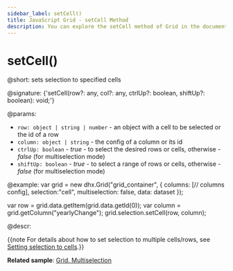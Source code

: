 ```yaml
---
sidebar_label: setCell()
title: JavaScript Grid - setCell Method 
description: You can explore the setCell method of Grid in the documentation of the DHTMLX JavaScript UI library. Browse developer guides and API reference, try out code examples and live demos, and download a free 30-day evaluation version of DHTMLX Suite 7.
---
```


# setCell()

@short: sets selection to specified cells

@signature: {'setCell(row?: any, col?: any, ctrlUp?: boolean, shiftUp?: boolean): void;'}

@params:
- `row: object | string | number` - an object with a cell to be selected or the id of a row
- `column: object | string` - the config of a column or its id
- `ctrlUp: boolean` - *true* - to select the desired rows or cells, otherwise - *false* (for multiselection mode)
- `shiftUp: boolean` - *true* - to select a range of rows or cells, otherwise - *false* (for multiselection mode)

@example:
var grid = new dhx.Grid("grid_container", {
    columns: [// columns config],
    selection:"cell",
    multiselection: false, 
    data: dataset
});

var row = grid.data.getItem(grid.data.getId(0));
var column = grid.getColumn("yearlyChange");
grid.selection.setCell(row, column);

@descr:

{{note For details about how to set selection to multiple cells/rows, see [Setting selection to cells](grid/usage_selection.md#setting-selection-to-cells).}}

**Related sample**: [Grid. Multiselection](https://snippet.dhtmlx.com/4nj0e9ye)

[comment]: # (@related: grid/usage_selection.md)

[comment]: # (@relatedapi: grid/api/selection/selection_enable_method.md grid/api/selection/selection_removecell_method.md)
